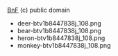 [BnF](https://gallica.bnf.fr/ark:/12148/btv1b8447838j/) (c) public domain
- deer-btv1b8447838j_108.png
- bear-btv1b8447838j_108.png
- heron-btv1b8447838j_108.png
- monkey-btv1b8447838j_108.png
